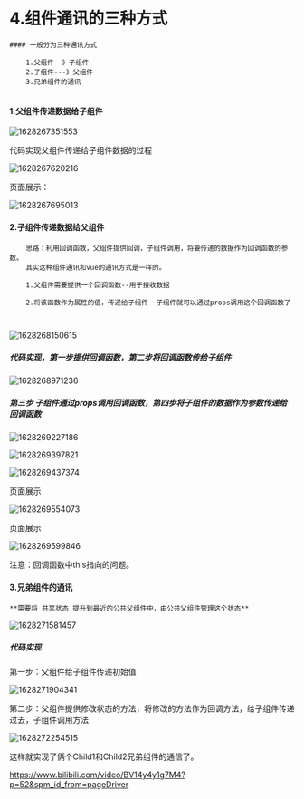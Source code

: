 # 4.组件通讯的三种方式



```
#### 一般分为三种通讯方式
```

```
	1.父组件--》子组件
	2.子组件---》父组件
	3.兄弟组件的通讯
	
```





#### 1.父组件传递数据给子组件

![1628267351553](../../../.vuepress/public/images/1628267351553.png)





代码实现父组件传递给子组件数据的过程

![1628267620216](../../../.vuepress/public/images/1628267620216.png)



页面展示：

![1628267695013](../../../.vuepress/public/images/1628267695013.png)





#### 2.子组件传递数据给父组件

```
	思路：利用回调函数，父组件提供回调，子组件调用，将要传递的数据作为回调函数的参数。
	其实这种组件通讯和vue的通讯方式是一样的。
	
	1.父组件需要提供一个回调函数--用于接收数据
	
	2.将该函数作为属性的值，传递给子组件--子组件就可以通过props调用这个回调函数了
	
	
```

![1628268150615](../../../.vuepress/public/images/1628268150615.png)



##### 代码实现，第一步提供回调函数，第二步将回调函数传给子组件

![1628268971236](../../../.vuepress/public/images/1628268971236.png)





##### 第三步 子组件通过props调用回调函数，第四步将子组件的数据作为参数传递给回调函数

![1628269227186](../../../.vuepress/public/images/1628269227186.png)

![1628269397821](../../../.vuepress/public/images/1628269397821.png)

![1628269437374](../../../.vuepress/public/images/1628269437374.png)

页面展示

![1628269554073](../../../.vuepress/public/images/1628269554073.png)



页面展示

![1628269599846](../../../.vuepress/public/images/1628269599846.png)



注意：回调函数中this指向的问题。







#### 3.兄弟组件的通讯

	**需要将 共享状态 提升到最近的公共父组件中，由公共父组件管理这个状态**

![1628271581457](../../../.vuepress/public/images/1628271581457.png)





##### 代码实现



第一步：父组件给子组件传递初始值

![1628271904341](../../../.vuepress/public/images/1628271904341.png)



第二步：父组件提供修改状态的方法，将修改的方法作为回调方法，给子组件传递过去，子组件调用方法

![1628272254515](../../../.vuepress/public/images/1628272254515.png)

这样就实现了俩个Child1和Child2兄弟组件的通信了。

https://www.bilibili.com/video/BV14y4y1g7M4?p=52&spm_id_from=pageDriver